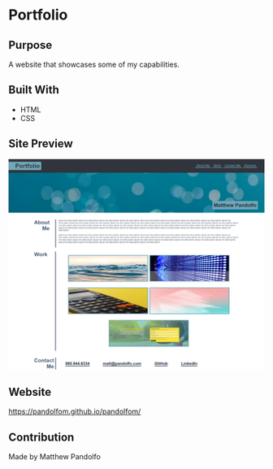 # Portfolio

## Purpose
A website that showcases some of my capabilities. 

## Built With
* HTML
* CSS

## Site Preview
![](assets\img\page.png)

## Website
https://pandolfom.github.io/pandolfom/

## Contribution
Made by Matthew Pandolfo